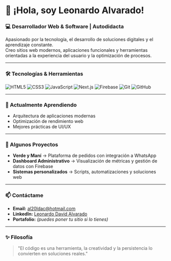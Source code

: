 # 👋 ¡Hola, soy Leonardo Alvarado!  

### 💻 Desarrollador Web & Software | Autodidacta  
Apasionado por la tecnología, el desarrollo de soluciones digitales y el aprendizaje constante.  
Creo sitios web modernos, aplicaciones funcionales y herramientas orientadas a la experiencia del usuario y la optimización de procesos.

---

### 🛠 Tecnologías & Herramientas
![HTML5](https://img.shields.io/badge/HTML5-E34F26?style=for-the-badge&logo=html5&logoColor=white)
![CSS3](https://img.shields.io/badge/CSS3-1572B6?style=for-the-badge&logo=css3&logoColor=white)
![JavaScript](https://img.shields.io/badge/JavaScript-F7DF1E?style=for-the-badge&logo=javascript&logoColor=black)
![Next.js](https://img.shields.io/badge/Next.js-000000?style=for-the-badge&logo=nextdotjs&logoColor=white)
![Firebase](https://img.shields.io/badge/Firebase-FFCA28?style=for-the-badge&logo=firebase&logoColor=black)
![Git](https://img.shields.io/badge/Git-F05032?style=for-the-badge&logo=git&logoColor=white)
![GitHub](https://img.shields.io/badge/GitHub-181717?style=for-the-badge&logo=github&logoColor=white)

---

### 🌱 Actualmente Aprendiendo
- Arquitectura de aplicaciones modernas  
- Optimización de rendimiento web  
- Mejores prácticas de UI/UX

---

### 🚀 Algunos Proyectos
- **Verde y Maní** → Plataforma de pedidos con integración a WhatsApp  
- **Dashboard Administrativo** → Visualización de métricas y gestión de datos con Firebase  
- **Sistemas personalizados** → Scripts, automatizaciones y soluciones web

---

### 📫 Contáctame
- **Email:** al20ldac@hotmail.com
- **LinkedIn:** [Leonardo David Alvarado](www.linkedin.com/in/leonardo-david-alvarado-cornejo-2a019136b) 
- **Portafolio:** *(puedes poner tu sitio si lo tienes)*

---

### ✨ Filosofía
> "El código es una herramienta, la creatividad y la persistencia lo convierten en soluciones reales."
